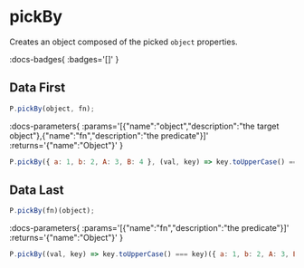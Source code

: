 # pickBy

Creates an object composed of the picked `object` properties.

:docs-badges{ :badges='[]' }


## Data First

```js [light]
P.pickBy(object, fn);
```

:docs-parameters{ :params='[{"name":"object","description":"the target object"},{"name":"fn","description":"the predicate"}]' :returns='{"name":"Object"}' }

```js
P.pickBy({ a: 1, b: 2, A: 3, B: 4 }, (val, key) => key.toUpperCase() === key); // => {A: 3, B: 4}
```

## Data Last

```js [light]
P.pickBy(fn)(object);
```

:docs-parameters{ :params='[{"name":"fn","description":"the predicate"}]' :returns='{"name":"Object"}' }

```js
P.pickBy((val, key) => key.toUpperCase() === key)({ a: 1, b: 2, A: 3, B: 4 }); // => {A: 3, B: 4}
```